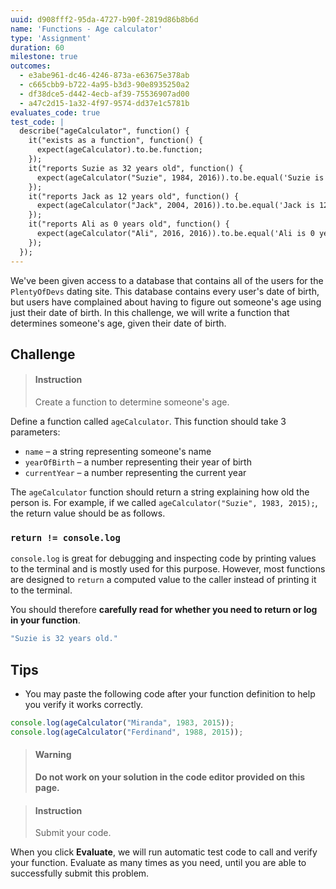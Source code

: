 ```yaml
---
uuid: d908fff2-95da-4727-b90f-2819d86b8b6d
name: 'Functions - Age calculator'
type: 'Assignment'
duration: 60
milestone: true
outcomes:
  - e3abe961-dc46-4246-873a-e63675e378ab
  - c665cbb9-b722-4a95-b3d3-90e8935250a2
  - df38dce5-d442-4ecb-af39-75536907ad00
  - a47c2d15-1a32-4f97-9574-dd37e1c5781b
evaluates_code: true
test_code: |
  describe("ageCalculator", function() {
    it("exists as a function", function() {
      expect(ageCalculator).to.be.function;
    });
    it("reports Suzie as 32 years old", function() {
      expect(ageCalculator("Suzie", 1984, 2016)).to.be.equal('Suzie is 32 years old.')
    });
    it("reports Jack as 12 years old", function() {
      expect(ageCalculator("Jack", 2004, 2016)).to.be.equal('Jack is 12 years old.')
    });
    it("reports Ali as 0 years old", function() {
      expect(ageCalculator("Ali", 2016, 2016)).to.be.equal('Ali is 0 years old.')
    });
  });
---
```


We've been given access to a database that contains all of the users for the `PlentyOfDevs` dating site. This database contains every user's date of birth, but users have complained about having to figure out someone's age using just their date of birth. In this challenge, we will write a function that determines someone's age, given their date of birth.  

## Challenge

> #### Instruction
> Create a function to determine someone's age.

Define a function called `ageCalculator`. This function should take 3 parameters:

- `name` – a string representing someone's name
- `yearOfBirth` – a number representing their year of birth
- `currentYear` – a number representing the current year

The `ageCalculator` function should return a string explaining how old the person is. For example, if we called `ageCalculator("Suzie", 1983, 2015);`, the return value should be as follows.

<aside>
  <h3><code>return != console.log</code></h3>
  <p>
    <code>console.log</code> is great for debugging and inspecting code by printing values to the terminal and is mostly used for this purpose. However, most functions are designed to <code>return</code> a computed value to the caller instead of printing it to the terminal.
  </p>
  <p>
    You should therefore <strong>carefully read for whether you need to return or log in your function</strong>.
  </p>
</aside>

```javascript
"Suzie is 32 years old."
```

## Tips

<!-- * Create a new  -->
* You may paste the following code after your function definition to help you verify it works correctly.

```javascript
console.log(ageCalculator("Miranda", 1983, 2015));
console.log(ageCalculator("Ferdinand", 1988, 2015));
```

> #### Warning
> **Do not work on your solution in the code editor provided on this page.**

<div></div>

> #### Instruction
> Submit your code.

When you click **Evaluate**, we will run automatic test code to call and verify your function. Evaluate as many times as you need, until you are able to successfully submit this problem.
